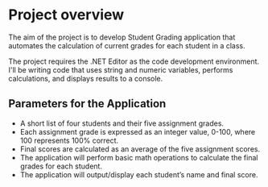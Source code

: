 # Project overview

The aim of the project is to develop Student Grading application that automates the calculation of current grades for each student in a class.

The project requires the .NET Editor as the code development environment. I'll be writing code that uses string and numeric variables, performs calculations, and displays results to a console.

## Parameters for the Application
- A short list of four students and their five assignment grades.
- Each assignment grade is expressed as an integer value, 0-100, where 100 represents 100% correct.
- Final scores are calculated as an average of the five assignment scores.
- The application will perform basic math operations to calculate the final grades for each student.
- The application will output/display each student’s name and final score.


